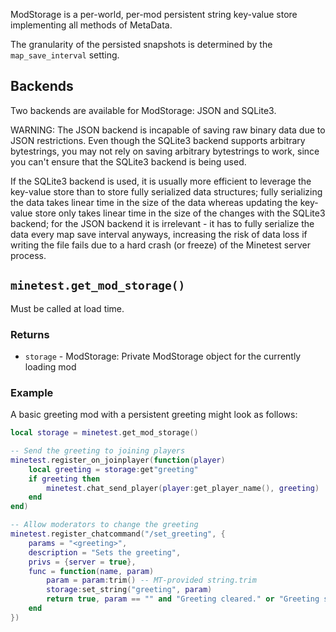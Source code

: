 ModStorage is a per-world, per-mod persistent string key-value store implementing all methods of MetaData.

The granularity of the persisted snapshots is determined by the `map_save_interval` setting.

## Backends
Two backends are available for ModStorage: JSON and SQLite3.

WARNING: The JSON backend is incapable of saving raw binary data due to JSON restrictions.
Even though the SQLite3 backend supports arbitrary bytestrings,
you may not rely on saving arbitrary bytestrings to work,
since you can't ensure that the SQLite3 backend is being used.

If the SQLite3 backend is used, it is usually more efficient to leverage the key-value store
than to store fully serialized data structures; fully serializing the data takes linear time
in the size of the data whereas updating the key-value store only takes linear time
in the size of the changes with the SQLite3 backend;
for the JSON backend it is irrelevant -
it has to fully serialize the data every map save interval
anyways, increasing the risk of data loss if writing the file fails
due to a hard crash (or freeze) of the Minetest server process.

## `minetest.get_mod_storage()`

Must be called at load time.

### Returns
- `storage` - ModStorage: Private ModStorage object for the currently loading mod

### Example
A basic greeting mod with a persistent greeting might look as follows:

```lua
local storage = minetest.get_mod_storage()

-- Send the greeting to joining players
minetest.register_on_joinplayer(function(player)
	local greeting = storage:get"greeting"
	if greeting then
		minetest.chat_send_player(player:get_player_name(), greeting)
	end
end)

-- Allow moderators to change the greeting
minetest.register_chatcommand("/set_greeting", {
	params = "<greeting>",
	description = "Sets the greeting",
	privs = {server = true},
	func = function(name, param)
		param = param:trim() -- MT-provided string.trim
		storage:set_string("greeting", param)
		return true, param == "" and "Greeting cleared." or "Greeting set."
	end
})
```